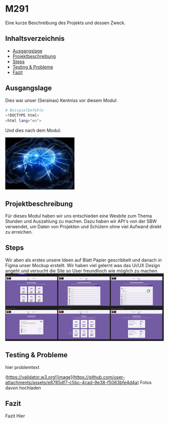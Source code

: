 # M291

Eine kurze Beschreibung des Projekts und dessen Zweck.

## Inhaltsverzeichnis

- [Ausgangslage](#ausgangslage)
- [Projektbeschreibung](#projektbeschreibung)
- [Steps](#steps)
- [Testing & Probleme](#testing&probleme)
- [Fazit](#fazit)

## Ausgangslage

Dies war unser (Serainas) Kentniss vor diesem Modul:

```bash
# Beispielbefehle
<!DOCTYPE html>
<html lang="en">

```
Und dies nach dem Modul:

![boom](src/assets/gif.gif)

## Projektbeschreibung

Für dieses Modul haben wir uns entschieden eine Wesbite zum Thema Stunden und Auszahlung zu machen. Dazu haben wir API's von der SBW verwendet, um Daten von Projekten und Schülern ohne viel Aufwand direkt zu erreichen.

## Steps
Wir aben als erstes unsere Ideen auf Blatt Papier gescribbelt und danach in Figma unser Mockup erstellt. Wir haben viel gelernt was das Ui/UX Design angeht und versucht die Site so User freundlioch wie möglich zu machen.
![Figma Mockup](src/assets/Figma-Mockup.png)

## Testing & Probleme

hier problemtext

(https://validator.w3.org![image](https://github.com/user-attachments/assets/e8785df7-c5bc-4cad-9e38-f5063bfe4d4a) Fotos davon hochladen

## Fazit

Fazit Hier
